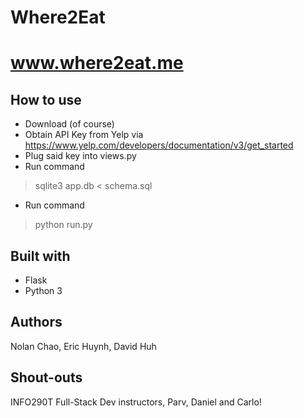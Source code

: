 # Where2Eat
# www.where2eat.me

## How to use
* Download (of course)
* Obtain API Key from Yelp via https://www.yelp.com/developers/documentation/v3/get_started
* Plug said key into views.py
* Run command
> sqlite3 app.db < schema.sql
* Run command
> python run.py

## Built with
* Flask
* Python 3

## Authors
Nolan Chao, Eric Huynh, David Huh

## Shout-outs
INFO290T Full-Stack Dev instructors, Parv, Daniel and Carlo!
